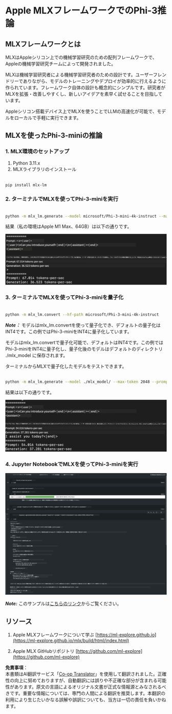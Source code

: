 <!--
CO_OP_TRANSLATOR_METADATA:
{
  "original_hash": "dcb656f3d206fc4968e236deec5d4384",
  "translation_date": "2025-07-17T10:04:46+00:00",
  "source_file": "md/03.FineTuning/03.Inference/MLX_Inference.md",
  "language_code": "ja"
}
-->
# **Apple MLXフレームワークでのPhi-3推論**

## **MLXフレームワークとは**

MLXはAppleシリコン上での機械学習研究のための配列フレームワークで、Appleの機械学習研究チームによって開発されました。

MLXは機械学習研究者による機械学習研究者のための設計です。ユーザーフレンドリーでありながら、モデルのトレーニングやデプロイが効率的に行えるように作られています。フレームワーク自体の設計も概念的にシンプルです。研究者がMLXを拡張・改善しやすくし、新しいアイデアを素早く試せることを目指しています。

Appleシリコン搭載デバイス上でMLXを使うことでLLMの高速化が可能で、モデルをローカルで手軽に実行できます。

## **MLXを使ったPhi-3-miniの推論**

### **1. MLX環境のセットアップ**

1. Python 3.11.x
2. MLXライブラリのインストール


```bash

pip install mlx-lm

```

### **2. ターミナルでMLXを使ってPhi-3-miniを実行**


```bash

python -m mlx_lm.generate --model microsoft/Phi-3-mini-4k-instruct --max-token 2048 --prompt  "<|user|>\nCan you introduce yourself<|end|>\n<|assistant|>"

```

結果（私の環境はApple M1 Max、64GB）は以下の通りです。

![Terminal](../../../../../translated_images/01.5cf57df8f7407cf9281c0237f4e69c3728b8817253aad0835d14108b07c83c88.ja.png)

### **3. ターミナルでMLXを使ってPhi-3-miniを量子化**


```bash

python -m mlx_lm.convert --hf-path microsoft/Phi-3-mini-4k-instruct

```

***Note：*** モデルはmlx_lm.convertを使って量子化でき、デフォルトの量子化はINT4です。この例ではPhi-3-miniをINT4に量子化しています。

モデルはmlx_lm.convertで量子化可能で、デフォルトはINT4です。この例ではPhi-3-miniをINT4に量子化し、量子化後のモデルはデフォルトのディレクトリ ./mlx_model に保存されます。

ターミナルからMLXで量子化したモデルをテストできます。


```bash

python -m mlx_lm.generate --model ./mlx_model/ --max-token 2048 --prompt  "<|user|>\nCan you introduce yourself<|end|>\n<|assistant|>"

```

結果は以下の通りです。

![INT4](../../../../../translated_images/02.7b188681a8eadbc111aba8d8006e4b3671788947a99a46329261e169dd2ec29f.ja.png)


### **4. Jupyter NotebookでMLXを使ってPhi-3-miniを実行**


![Notebook](../../../../../translated_images/03.b9705a3a5aaa89f9eb0ca04c1a4565dfe4a5e8cc68604227d2eab149fef1d3c7.ja.png)

***Note:*** このサンプルは[こちらのリンク](../../../../../code/03.Inference/MLX/MLX_DEMO.ipynb)からご覧ください。


## **リソース**

1. Apple MLXフレームワークについて学ぶ [https://ml-explore.github.io](https://ml-explore.github.io/mlx/build/html/index.html)

2. Apple MLX GitHubリポジトリ [https://github.com/ml-explore](https://github.com/ml-explore)

**免責事項**：  
本書類はAI翻訳サービス「[Co-op Translator](https://github.com/Azure/co-op-translator)」を使用して翻訳されました。正確性の向上に努めておりますが、自動翻訳には誤りや不正確な部分が含まれる可能性があります。原文の言語によるオリジナル文書が正式な情報源とみなされるべきです。重要な情報については、専門の人間による翻訳を推奨します。本翻訳の利用により生じたいかなる誤解や誤訳についても、当方は一切の責任を負いかねます。